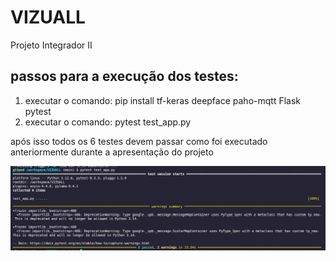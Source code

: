 # VIZUALL
Projeto Integrador II

## passos para a execução dos testes:

1. executar o comando: pip install tf-keras deepface paho-mqtt Flask pytest
2. executar o comando: pytest test_app.py

após isso todos os 6 testes devem passar como foi executado anteriormente durante a apresentação do projeto


![testes executados](./testesimg.png)
